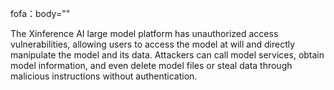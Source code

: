 fofa：body="<title>Xinference</title>" 

The Xinference AI large model platform has unauthorized access vulnerabilities, allowing users to access the model at will and directly manipulate the model and its data. Attackers can call model services, obtain model information, and even delete model files or steal data through malicious instructions without authentication.

